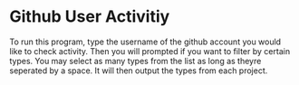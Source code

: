 # Github User Activitiy
To run this program, type the username of the github account you would like to check activity. 
Then you will prompted if you want to filter by certain types.
You may select as many types from the list as long as theyre seperated by a space.
It will then output the types from each project.